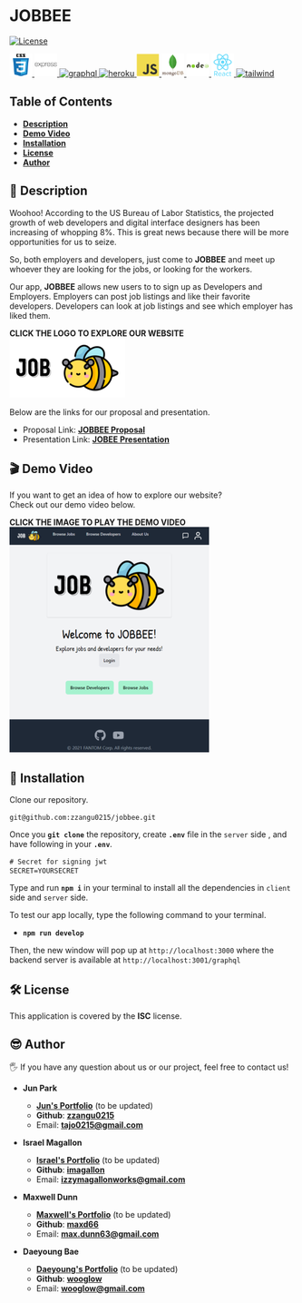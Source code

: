 # JOBBEE

[![License](https://img.shields.io/badge/License-ISC-blue.svg)](https://opensource.org/licenses/IPL-1.0)

<p align="left"> 
  <a href="https://www.w3schools.com/css/" target="_blank"> <img src="https://raw.githubusercontent.com/devicons/devicon/master/icons/css3/css3-original-wordmark.svg" alt="css3" width="40" height="40"/> </a> 
  <a href="https://expressjs.com" target="_blank"> <img src="https://raw.githubusercontent.com/devicons/devicon/master/icons/express/express-original-wordmark.svg" alt="express" width="40" height="40"/> </a> 
  <a href="https://graphql.org" target="_blank"> <img src="https://www.vectorlogo.zone/logos/graphql/graphql-icon.svg" alt="graphql" width="40" height="40"/> </a> 
  <a href="https://heroku.com" target="_blank"> <img src="https://www.vectorlogo.zone/logos/heroku/heroku-icon.svg" alt="heroku" width="40" height="40"/> </a> 
  <a href="https://developer.mozilla.org/en-US/docs/Web/JavaScript" target="_blank"> <img src="https://raw.githubusercontent.com/devicons/devicon/master/icons/javascript/javascript-original.svg" alt="javascript" width="40" height="40"/> </a> 
  <a href="https://www.mongodb.com/" target="_blank"> <img src="https://raw.githubusercontent.com/devicons/devicon/master/icons/mongodb/mongodb-original-wordmark.svg" alt="mongodb" width="40" height="40"/> </a> 
  <a href="https://nodejs.org" target="_blank"> <img src="https://raw.githubusercontent.com/devicons/devicon/master/icons/nodejs/nodejs-original-wordmark.svg" alt="nodejs" width="40" height="40"/> </a> 
  <a href="https://reactjs.org/" target="_blank"> <img src="https://raw.githubusercontent.com/devicons/devicon/master/icons/react/react-original-wordmark.svg" alt="react" width="40" height="40"/> </a> 
  <a href="https://tailwindcss.com/" target="_blank"> <img src="https://www.vectorlogo.zone/logos/tailwindcss/tailwindcss-icon.svg" alt="tailwind" width="40" height="40"/> </a>
</p>

## Table of Contents

- [**Description**](#-description)
- [**Demo Video**](#-demo-video)
- [**Installation**](#-installation)
- [**License**](#-license)
- [**Author**](#-author)

## 📑 Description

Woohoo! According to the US Bureau of Labor Statistics, the projected growth of web developers and digital interface designers has been increasing of whopping 8%. This is great news because there will be more opportunities for us to seize.

So, both employers and developers, just come to **JOBBEE** and meet up whoever they are looking for the jobs, or looking for the workers.

Our app, **JOBBEE** allows new users to to sign up as Developers and Employers. Employers can post job listings and like their favorite developers. Developers can look at job listings and see which employer has liked them.

**CLICK THE LOGO TO EXPLORE OUR WEBSITE**  
[![Image Caption](/images/logo_readme.png)](https://jobbee-fantom.herokuapp.com/)

Below are the links for our proposal and presentation.

- Proposal Link: [**JOBBEE Proposal**](https://docs.google.com/document/d/1tkpBao4v5Ce5p7NSlHMZM_jwsXB1OAc3wnqnS4AP3h4/edit?usp=sharing)
- Presentation Link: [**JOBEE Presentation**](https://docs.google.com/presentation/d/1KEw8c_vgvddFdD_Hf-eKvjp4TToaVwk3dzuqR0W8UGk/edit?usp=sharing)

## 🎬 Demo Video

If you want to get an idea of how to explore our website?  
Check out our demo video below.

**CLICK THE IMAGE TO PLAY THE DEMO VIDEO**  
[![Image Caption](/images/home-readme.PNG)](https://youtu.be/UE-s-nBnt44)

## 💾 Installation

Clone our repository.

```
git@github.com:zzangu0215/jobbee.git
```

Once you **`git clone`** the repository, create **`.env`** file in the `server` side , and have following in your **`.env`**.

```
# Secret for signing jwt
SECRET=YOURSECRET
```

Type and run **`npm i`** in your terminal to install all the dependencies in `client` side and `server` side.

To test our app locally, type the following command to your terminal.

- **`npm run develop`**

Then, the new window will pop up at `http://localhost:3000` where the backend server is available at `http://localhost:3001/graphql`

## 🛠 License

This application is covered by the **ISC** license.

## 😎 Author

🖐 If you have any question about us or our project, feel free to contact us!

- **Jun Park**

  - [**Jun's Portfolio**](https://zzangu0215.github.io/portfolio-v3/) (to be updated)
  - **Github**: [**zzangu0215**](https://github.com/zzangu0215)
  - Email: **tajo0215@gmail.com**

- **Israel Magallon**

  - [**Israel's Portfolio**](https://imagallon.github.io/react-portfolio/) (to be updated)
  - **Github**: [**imagallon**](https://github.com/imagallon)
  - Email: **izzymagallonworks@gmail.com**

- **Maxwell Dunn**

  - [**Maxwell's Portfolio**](https://mdd-portfolio.herokuapp.com/) (to be updated)
  - **Github**: [**maxd66**](https://github.com/maxd66)
  - Email: **max.dunn63@gmail.com**

- **Daeyoung Bae**

  - [**Daeyoung's Portfolio**](https://wooglow.github.io/react-portfolio/#/about) (to be updated)
  - **Github**: [**wooglow**](https://github.com/wooglow)
  - Email: **wooglow@gmail.com**
